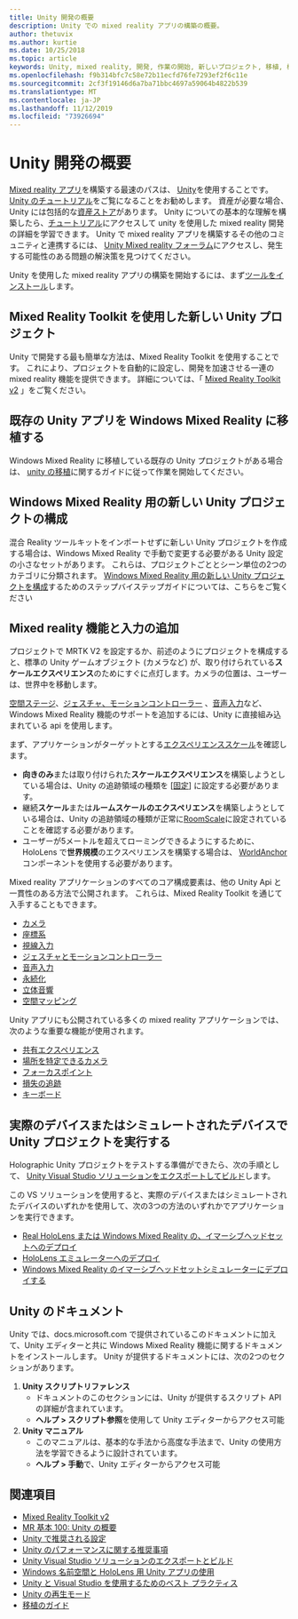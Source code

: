 ```yaml
---
title: Unity 開発の概要
description: Unity での mixed reality アプリの構築の概要。
author: thetuvix
ms.author: kurtie
ms.date: 10/25/2018
ms.topic: article
keywords: Unity, mixed reality, 開発, 作業の開始, 新しいプロジェクト, 移植, 機能, カメラ, シミュレーション, エミュレーション, ドキュメント
ms.openlocfilehash: f9b314bfc7c58e72b11ecfd76fe7293ef2f6c11e
ms.sourcegitcommit: 2cf3f19146d6a7ba71bbc4697a59064b4822b539
ms.translationtype: MT
ms.contentlocale: ja-JP
ms.lasthandoff: 11/12/2019
ms.locfileid: "73926694"
---
```

# <a name="unity-development-overview"></a>Unity 開発の概要

[Mixed reality アプリ](app-views.md)を構築する最速のパスは、 [Unity](https://unity.com)を使用することです。 [Unity のチュートリアル](https://unity3d.com/learn/tutorials)をご覧になることをお勧めします。 資産が必要な場合、Unity には包括的な[資産ストア](https://www.assetstore.unity3d.com/)があります。 Unity についての基本的な理解を構築したら、[チュートリアル](tutorials.md)にアクセスして unity を使用した mixed reality 開発の詳細を学習できます。 Unity で mixed reality アプリを構築するその他のコミュニティと連携するには、 [Unity Mixed reality フォーラム](https://forum.unity3d.com/forums/hololens.102/)にアクセスし、発生する可能性のある問題の解決策を見つけてください。

Unity を使用した mixed reality アプリの構築を開始するには、まず[ツールをインストール](install-the-tools.md)します。 

## <a name="new-unity-project-with-mixed-reality-toolkit"></a>Mixed Reality Toolkit を使用した新しい Unity プロジェクト 

Unity で開発する最も簡単な方法は、Mixed Reality Toolkit を使用することです。 これにより、プロジェクトを自動的に設定し、開発を加速させる一連の mixed reality 機能を提供できます。 詳細については、「 [Mixed Reality Toolkit v2](mrtk-getting-started.md) 」をご覧ください。 

## <a name="porting-an-existing-unity-app-to-windows-mixed-reality"></a>既存の Unity アプリを Windows Mixed Reality に移植する

Windows Mixed Reality に移植している既存の Unity プロジェクトがある場合は、 [unity の移植](porting-guides.md)に関するガイドに従って作業を開始してください。

## <a name="configuring-new-unity-project-for-windows-mixed-reality"></a>Windows Mixed Reality 用の新しい Unity プロジェクトの構成

混合 Reality ツールキットをインポートせずに新しい Unity プロジェクトを作成する場合は、Windows Mixed Reality で手動で変更する必要がある Unity 設定の小さなセットがあります。 これらは、プロジェクトごととシーン単位の2つのカテゴリに分類されます。 [Windows Mixed Reality 用の新しい Unity プロジェクトを構成](Configure-Unity-Project.md)するためのステップバイステップガイドについては、こちらをご覧ください

## <a name="adding-mixed-reality-capabilities-and-inputs"></a>Mixed reality 機能と入力の追加

プロジェクトで MRTK V2 を設定するか、前述のようにプロジェクトを構成すると、標準の Unity ゲームオブジェクト (カメラなど) が、取り付けられている**スケールエクスペリエンス**のためにすぐに点灯します。カメラの位置は、ユーザーは、世界中を移動します。

[空間ステージ](coordinate-systems.md#spatial-coordinate-systems)、[ジェスチャ、モーションコントローラー](gestures-and-motion-controllers-in-unity.md) 、[音声入力](voice-input-in-unity.md)など、Windows Mixed Reality 機能のサポートを追加するには、Unity に直接組み込まれている api を使用します。 

まず、アプリケーションがターゲットとする[エクスペリエンススケール](coordinate-systems.md)を確認します。
* **向きのみ**または取り付けられた**スケールエクスペリエンス**を構築しようとしている場合は、Unity の追跡領域の種類を [[固定](coordinate-systems-in-unity.md#building-an-orientation-only-or-seated-scale-experience)] に設定する必要があります。
* 継続**スケール**または**ルームスケールのエクスペリエンス**を構築しようとしている場合は、Unity の追跡領域の種類が正常に[RoomScale](coordinate-systems-in-unity.md#building-an-orientation-only-or-seated-scale-experience)に設定されていることを確認する必要があります。
* ユーザーが5メートルを超えてローミングできるようにするために、HoloLens で**世界規模**のエクスペリエンスを構築する場合は、 [WorldAnchor](coordinate-systems-in-unity.md#building-a-world-scale-experience)コンポーネントを使用する必要があります。

Mixed reality アプリケーションのすべてのコア構成要素は、他の Unity Api と一貫性のある方法で公開されます。 これらは、Mixed Reality Toolkit を通じて入手することもできます。
* [カメラ](camera-in-unity.md)
* [座標系](coordinate-systems-in-unity.md)
* [視線入力](gaze-in-unity.md)
* [ジェスチャとモーションコントローラー](gestures-and-motion-controllers-in-unity.md)
* [音声入力](voice-input-in-unity.md)
* [永続化](persistence-in-unity.md)
* [立体音響](spatial-sound-in-unity.md)
* [空間マッピング](spatial-mapping-in-unity.md)

Unity アプリにも公開されている多くの mixed reality アプリケーションでは、次のような重要な機能が使用されます。
* [共有エクスペリエンス](shared-experiences-in-unity.md)
* [場所を特定できるカメラ](locatable-camera-in-unity.md)
* [フォーカスポイント](focus-point-in-unity.md)
* [損失の追跡](tracking-loss-in-unity.md)
* [キーボード](keyboard-input-in-unity.md)

## <a name="running-your-unity-project-on-a-real-or-simulated-device"></a>実際のデバイスまたはシミュレートされたデバイスで Unity プロジェクトを実行する

Holographic Unity プロジェクトをテストする準備ができたら、次の手順として、 [Unity Visual Studio ソリューションをエクスポートしてビルド](exporting-and-building-a-unity-visual-studio-solution.md)します。

この VS ソリューションを使用すると、実際のデバイスまたはシミュレートされたデバイスのいずれかを使用して、次の3つの方法のいずれかでアプリケーションを実行できます。
* [Real HoloLens または Windows Mixed Reality の、イマーシブヘッドセットへのデプロイ](using-visual-studio.md)
* [HoloLens エミュレーターへのデプロイ](using-the-hololens-emulator.md)
* [Windows Mixed Reality のイマーシブヘッドセットシミュレーターにデプロイする](using-the-windows-mixed-reality-simulator.md)

## <a name="unity-documentation"></a>Unity のドキュメント

Unity では、docs.microsoft.com で提供されているこのドキュメントに加えて、Unity エディターと共に Windows Mixed Reality 機能に関するドキュメントをインストールします。 Unity が提供するドキュメントには、次の2つのセクションがあります。
1. **Unity スクリプトリファレンス**
    * ドキュメントのこのセクションには、Unity が提供するスクリプト API の詳細が含まれています。
    * **ヘルプ > スクリプト参照**を使用して Unity エディターからアクセス可能
2. **Unity マニュアル**
    * このマニュアルは、基本的な手法から高度な手法まで、Unity の使用方法を学習できるように設計されています。
    * **ヘルプ > 手動**で、Unity エディターからアクセス可能

## <a name="see-also"></a>関連項目
* [Mixed Reality Toolkit v2](mrtk-getting-started.md)
* [MR 基本 100: Unity の概要](holograms-100.md)
* [Unity で推奨される設定](recommended-settings-for-unity.md)
* [Unity のパフォーマンスに関する推奨事項](performance-recommendations-for-unity.md)
* [Unity Visual Studio ソリューションのエクスポートとビルド](exporting-and-building-a-unity-visual-studio-solution.md)
* [Windows 名前空間と HoloLens 用 Unity アプリの使用](using-the-windows-namespace-with-unity-apps-for-hololens.md)
* [Unity と Visual Studio を使用するためのベスト プラクティス](best-practices-for-working-with-unity-and-visual-studio.md)
* [Unity の再生モード](unity-play-mode.md)
* [移植のガイド](porting-guides.md)
